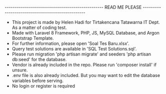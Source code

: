 ------------------------------------------------- READ ME PLEASE -------------------------------------------------

- This project is made by Helen Hadi for Tirtakencana Tatawarna IT Dept. As a matter of coding test. 
- Made with Laravel 8 Framework, PHP, JS, MySQL Database, and Argon Bootstrap Template. 
- For further information, please open 'Soal Tes Baru.xlsx'. 
- Query test solutions are available in 'SQL Test Solutions.sql'. 
- Please run migration 'php artisan migrate' and seeders 'php artisan db:seed' for the database.
- Vendor is already included in the repo. Please run 'composer install' if unsure.
- .env file is also already included. But you may want to edit the database variables before serving.
- No login or register is required
